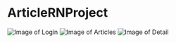 # ArticleRNProject
![Image of Login](https://i.postimg.cc/TwW5bShg/Screen-Shot-2020-08-31-at-1-34-11-PM.png)
![Image of Articles](https://i.postimg.cc/LsGnmTvX/Screen-Shot-2020-08-31-at-1-34-29-PM.png)
![Image of Detail](https://i.postimg.cc/Nj9tQwn6/Screen-Shot-2020-08-31-at-1-34-49-PM.png)
